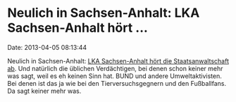 Neulich in Sachsen-Anhalt: LKA Sachsen-Anhalt hört \...
=======================================================

Date: 2013-04-05 08:13:44

Neulich in Sachsen-Anhalt: [LKA Sachsen-Anhalt hört die
Staatsanwaltschaft
ab](https://www.ostsee-zeitung.de/nachrichten/brennpunkt/index_artikel_komplett.phtml?SID=89e09d50975ecef3ceb2af72a559e1b9&param=news&id=3731045).
Und natürlich die üblichen Verdächtigen, bei denen schon keiner mehr was
sagt, weil es eh keinen Sinn hat. BUND und andere Umweltaktivisten. Bei
denen ist das ja wie bei den Tierversuchsgegnern und den Fußballfans. Da
sagt keiner mehr was.
